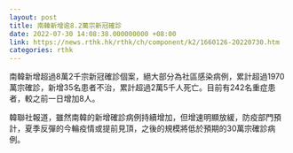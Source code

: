 ```yaml
---
layout: post
title: 南韓新增逾8.2萬宗新冠確診
date: 2022-07-30 14:08:38.000000000 +08:00
link: https://news.rthk.hk/rthk/ch/component/k2/1660126-20220730.htm
categories: rthk
---
```


南韓新增超過8萬2千宗新冠確診個案，絕大部分為社區感染病例，累計超過1970萬宗確診，新增35名患者不治，累計超過2萬5千人死亡。目前有242名重症患者，較之前一日增加8人。

韓聯社報道，雖然南韓的新增確診病例持續增加，但增速明顯放緩，防疫部門預計，夏季反彈的今輪疫情或提前見頂，之後的規模將低於預期的30萬宗確診病例。
